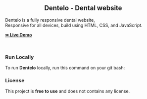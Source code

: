 
  <h2 align="center">Dentelo - Dental website</h2>

  Dentelo is a fully responsive dental website, <br />Responsive for all devices, build using HTML, CSS, and JavaScript.

  <a href=""><strong>➥ Live Demo</strong></a>

</div>

<br />


### Run Locally

To run **Dentelo** locally, run this command on your git bash:


### License

This project is **free to use** and does not contains any license.
